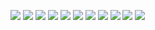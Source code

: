 [<img src="https://img.shields.io/badge/medium-%2312100E.svg?&style=for-the-badge&logo=medium&logoColor=white" />](https://eduardoreisdev.medium.com/)
[<img src="https://img.shields.io/badge/LinkedIn-000000?style=for-the-badge&logo=linkedin&logoColor=white" />](https://www.linkedin.com/in/eduardoreisti/)
[<img src="https://img.shields.io/badge/Instagram-000000?style=for-the-badge&logo=instagram&logoColor=white">](https://www.instagram.com/eduardreis/)
[<img src="https://img.shields.io/badge/GitHub-100000?style=for-the-badge&logo=github&logoColor=white">](https://github.com/EduardoReisDev)
[<img src="https://img.shields.io/badge/-Behance-black?style=for-the-badge&logo=behance&logoColor=white">](https://www.behance.net/eduardoreisdev)
[<img src="https://img.shields.io/badge/Google_Play-000000?style=for-the-badge&logo=google-play&logoColor=white">](https://play.google.com/store/apps/developer?id=eduardoreisdev)
<img src="https://img.shields.io/badge/C%23-000000?style=for-the-badge&logo=c-sharp&logoColor=white">
<img src="https://img.shields.io/badge/Xamarin-000000?style=for-the-badge&logo=xamarin&logoColor=white">
<img src="https://img.shields.io/badge/.NET-000000?style=for-the-badge&logo=.net&logoColor=white">
<img src="https://img.shields.io/badge/MySQL-000000?style=for-the-badge&logo=mysql&logoColor=white">
<img src="https://img.shields.io/badge/SQLite-000000?style=for-the-badge&logo=sqlite&logoColor=white">
